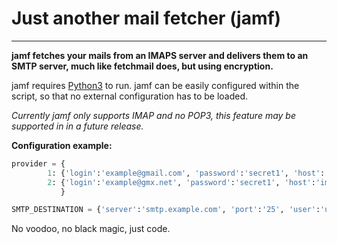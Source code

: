 # Just another mail fetcher  (jamf)
-------------
**jamf fetches your mails from an IMAPS server and delivers them to an SMTP server, much like fetchmail does, but using encryption.** 

jamf requires [Python3](https://www.python.org/) to run.
jamf can be easily configured within the script, so that no external configuration has to be loaded.


_Currently jamf only supports IMAP and no POP3, this feature may be supported in in a future release._

**Configuration example:**

```python
provider = { 
        1: {'login':'example@gmail.com', 'password':'secret1', 'host':'imap.gmail.com', 'port':'', 'addr_to':'example@gmx.net', 'addr_from':'example@gmail.com', 'folder':'INBOX'}, 
        2: {'login':'example@gmx.net', 'password':'secret1', 'host':'imap.gmx.net', 'port':'', 'addr_to':'example@gmail.com', 'addr_from':'example@gmx.net', 'folder':'INBOX'}
           }
```

```python
SMTP_DESTINATION = {'server':'smtp.example.com', 'port':'25', 'user':'username', 'password':'pa$$word', 'debug_level':'1'}
```

No voodoo, no black magic, just code.
